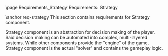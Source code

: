\page Requirements_Strategy Requirements: Strategy

\anchor req-strategy
This section contains requirements for Strategy component.

Strategy component is an abstraction for decision making of the player. Said decision making can be automated into complex, multi-layered systems. While other components provide the "engine" of the game, Strategy component is the actual "solver" and contains the gameplay logic.
